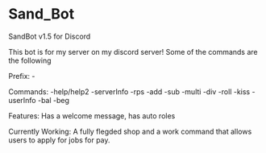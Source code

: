 # Sand_Bot
SandBot v1.5 for Discord

This bot is for my server on my discord server!
Some of the commands are the following

Prefix: -

Commands:
-help/help2
-serverInfo
-rps
-add
-sub
-multi
-div
-roll
-kiss
-userInfo
-bal
-beg

Features:
Has a welcome message,
has auto roles

Currently Working:
A fully flegded shop and a work command that allows users to apply for jobs for pay.
